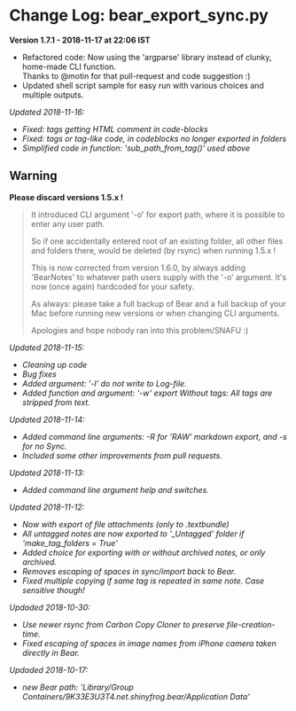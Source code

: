 # Change Log: bear_export_sync.py

**Version 1.7.1 - 2018-11-17 at 22:06 IST**

- Refactored code: Now using the 'argparse' library instead of clunky, home-made CLI function.  
Thanks to @motin for that pull-request and code suggestion :)
- Updated shell script sample for easy run with various choices and multiple outputs.

*Updated 2018-11-16:*

- *Fixed: tags getting HTML comment in code-blocks*
- *Fixed: tags or tag-like code, in codeblocks no longer exported in folders*
- *Simplified code in function: 'sub_path_from_tag()' used above*

## Warning

**Please discard versions 1.5.x !**

> It introduced CLI argument '-o' for export path, where it is possible to enter any user path. 
> 
> So if one accidentally entered root of an existing folder, all other files and folders there, would be deleted (by rsync) when running 1.5.x !
> 
> This is now corrected from version 1.6.0, by always adding 'BearNotes' to whatever path users supply with the '-o' argument. It's now (once again) hardcoded for your safety.
> 
> As always: please take a full backup of Bear and a full backup of your Mac before running new versions or when changing CLI arguments. 
> 
> Apologies and hope nobody ran into this problem/SNAFU :)

*Updated 2018-11-15:*

- *Cleaning up code*
- *Bug fixes*
- *Added argument: '-l' do not write to Log-file.*
- *Added function and argument: '-w' export Without tags: All tags are stripped from text.*

*Updated 2018-11-14:*

- *Added command line arguments: -R for 'RAW' markdown export, and -s for no Sync.*
- *Included some other improvements from pull requests.*

*Updated 2018-11-13:*

- *Added command line argument help and switches.*

*Updated 2018-11-12:*

- *Now with export of file attachments (only to .textbundle)*
- *All untagged notes are now exported to '_Untagged' folder if 'make_tag_folders = True'*
- *Added choice for exporting with or without archived notes, or only archived.* 
- *Removes escaping of spaces in sync/import back to Bear.*
- *Fixed multiple copying if same tag is repeated in same note. Case sensitive though!*

*Updaded 2018-10-30:*

- *Use newer rsync from Carbon Copy Cloner to preserve file-creation-time.*
- *Fixed escaping of spaces in image names from iPhone camera taken directly in Bear.*

*Updaded 2018-10-17:*

- *new Bear path: 'Library/Group Containers/9K33E3U3T4.net.shinyfrog.bear/Application Data'*